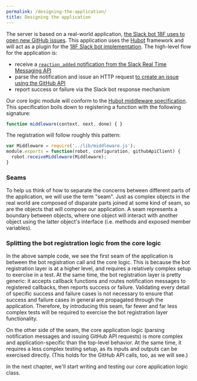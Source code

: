 ```yaml
---
permalink: /designing-the-application/
title: Designing the application
---
```

The server is based on a real-world application, [the Slack bot 18F uses to
open new GitHub issues](). This application uses the
[Hubot](https://www.npmjs.com/package/hubot) framework and will act as a
plugin for the [18F Slack bot implementation](https://github.com/18F/18f-bot). 
The high-level flow for the application is:

- receive a [`reaction_added` notification from the Slack Real Time Messaging
  API](https://api.slack.com/events/reaction_added)
- parse the notification and issue an HTTP request [to create an issue using
  the GitHub API](https://developer.github.com/v3/issues/#create-an-issue)
- report success or failure via the Slack bot response mechanism

Our core logic module will conform to the [Hubot middleware
specification](https://hubot.github.com/docs/scripting/#middleware). This
specification boils down to registering a function with the following
signature:

```js
function middleware(context, next, done) { }
```

The registration will follow roughly this pattern:

```js
var Middleware = require('../lib/middleware.js');
module.exports = function(robot, configuration, githubApiClient) {
  robot.receiveMiddleware(Middleware);
}
```

### Seams

To help us think of how to separate the concerns between different parts of
the application, we will use the term "seam". Just as complex objects in the
real world are composed of disparate parts joined at some kind of seam, so
are the objects that will compose our application. A seam represents a
boundary between objects, where one object will interact with another object
using the latter object's interface (i.e. methods and exposed member
variables).

### Splitting the bot registration logic from the core logic

In the above sample code, we see the first seam of the application is between
the bot registration call and the core logic. This is because the bot
registration layer is at a higher level, and requires a relatively complex
setup to exercise in a test. At the same time, the bot registration layer is
pretty generic: it accepts callback functions and routes notification
messages to registered callbacks, then reports success or failure. Validating
every detail of specific success and failure cases is not necessary to ensure
that success and failure cases in general are propagated through the
application. Therefore, by introducing this seam, far fewer and far less
complex tests will be required to exercise the bot registration layer
functionality.

On the other side of the seam, the core application logic (parsing
notification messages and issuing GitHub API requests) is more complex and
application-specific than the top-level behavior. At the same time, it
requires a less complex testing setup, as its inputs and outputs can be
exercised directly. (This holds for the GitHub API calls, too, as we will
see.)

In the next chapter, we'll start writing and testing our core application
logic class.
